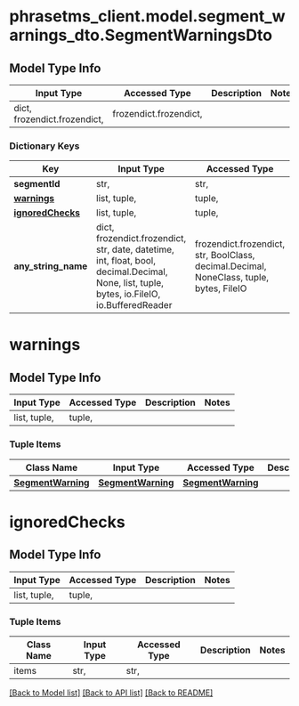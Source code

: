 # phrasetms_client.model.segment_warnings_dto.SegmentWarningsDto

## Model Type Info

| Input Type                   | Accessed Type          | Description | Notes |
| ---------------------------- | ---------------------- | ----------- | ----- |
| dict, frozendict.frozendict, | frozendict.frozendict, |             |

### Dictionary Keys

| Key                                 | Input Type                                                                                                                                  | Accessed Type                                                                           | Description                                                        | Notes      |
| ----------------------------------- | ------------------------------------------------------------------------------------------------------------------------------------------- | --------------------------------------------------------------------------------------- | ------------------------------------------------------------------ | ---------- |
| **segmentId**                       | str,                                                                                                                                        | str,                                                                                    |                                                                    | [optional] |
| **[warnings](#warnings)**           | list, tuple,                                                                                                                                | tuple,                                                                                  |                                                                    | [optional] |
| **[ignoredChecks](#ignoredChecks)** | list, tuple,                                                                                                                                | tuple,                                                                                  |                                                                    | [optional] |
| **any_string_name**                 | dict, frozendict.frozendict, str, date, datetime, int, float, bool, decimal.Decimal, None, list, tuple, bytes, io.FileIO, io.BufferedReader | frozendict.frozendict, str, BoolClass, decimal.Decimal, NoneClass, tuple, bytes, FileIO | any string name can be used but the value must be the correct type | [optional] |

# warnings

## Model Type Info

| Input Type   | Accessed Type | Description | Notes |
| ------------ | ------------- | ----------- | ----- |
| list, tuple, | tuple,        |             |

### Tuple Items

| Class Name                              | Input Type                              | Accessed Type                           | Description | Notes |
| --------------------------------------- | --------------------------------------- | --------------------------------------- | ----------- | ----- |
| [**SegmentWarning**](SegmentWarning.md) | [**SegmentWarning**](SegmentWarning.md) | [**SegmentWarning**](SegmentWarning.md) |             |

# ignoredChecks

## Model Type Info

| Input Type   | Accessed Type | Description | Notes |
| ------------ | ------------- | ----------- | ----- |
| list, tuple, | tuple,        |             |

### Tuple Items

| Class Name | Input Type | Accessed Type | Description | Notes |
| ---------- | ---------- | ------------- | ----------- | ----- |
| items      | str,       | str,          |             |

[[Back to Model list]](../../README.md#documentation-for-models) [[Back to API list]](../../README.md#documentation-for-api-endpoints) [[Back to README]](../../README.md)
